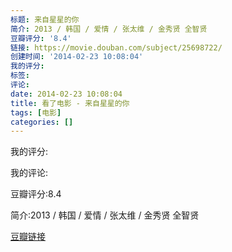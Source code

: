 ```yaml
---
标题: 来自星星的你
简介: 2013 / 韩国 / 爱情 / 张太维 / 金秀贤 全智贤
豆瓣评分: '8.4'
链接: https://movie.douban.com/subject/25698722/
创建时间: '2014-02-23 10:08:04'
我的评分:
标签:
评论:
date: 2014-02-23 10:08:04
title: 看了电影 - 来自星星的你
tags: [电影]
categories: []
---
```


我的评分:

我的评论:

豆瓣评分:8.4

简介:2013 / 韩国 / 爱情 / 张太维 / 金秀贤 全智贤

[豆瓣链接](https://movie.douban.com/subject/25698722/)

